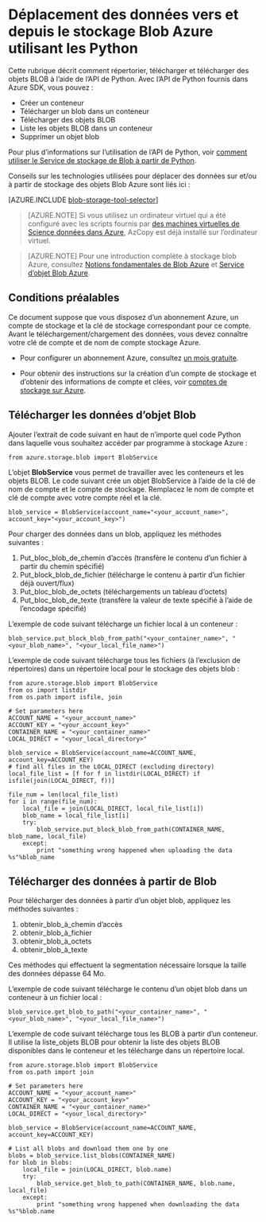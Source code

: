 <properties
    pageTitle="Déplacer les données vers et depuis le stockage Blob Azure utilisant les Python | Microsoft Azure"
    description="Déplacement des données vers et depuis le stockage Blob Azure utilisant les Python"
    services="machine-learning,storage"
    documentationCenter=""
    authors="bradsev"
    manager="jhubbard"
    editor="cgronlun" />

<tags
    ms.service="machine-learning"
    ms.workload="data-services"
    ms.tgt_pltfrm="na"
    ms.devlang="na"
    ms.topic="article"
    ms.date="09/14/2016"
    ms.author="bradsev" />

# <a name="move-data-to-and-from-azure-blob-storage-using-python"></a>Déplacement des données vers et depuis le stockage Blob Azure utilisant les Python

Cette rubrique décrit comment répertorier, télécharger et télécharger des objets BLOB à l’aide de l’API de Python. Avec l’API de Python fournis dans Azure SDK, vous pouvez :

- Créer un conteneur
- Télécharger un blob dans un conteneur
- Télécharger des objets BLOB
- Liste les objets BLOB dans un conteneur
- Supprimer un objet blob

Pour plus d’informations sur l’utilisation de l’API de Python, voir [comment utiliser le Service de stockage de Blob à partir de Python](../storage/storage-python-how-to-use-blob-storage.md).

Conseils sur les technologies utilisées pour déplacer des données sur et/ou à partir de stockage des objets Blob Azure sont liés ici :

[AZURE.INCLUDE [blob-storage-tool-selector](../../includes/machine-learning-blob-storage-tool-selector.md)]


> [AZURE.NOTE] Si vous utilisez un ordinateur virtuel qui a été configuré avec les scripts fournis par [des machines virtuelles de Science données dans Azure](machine-learning-data-science-virtual-machines.md), AzCopy est déjà installé sur l’ordinateur virtuel.

> [AZURE.NOTE] Pour une introduction complète à stockage blob Azure, consultez [Notions fondamentales de Blob Azure](../storage/storage-dotnet-how-to-use-blobs.md) et [Service d’objet Blob Azure](https://msdn.microsoft.com/library/azure/dd179376.aspx).


## <a name="prerequisites"></a>Conditions préalables

Ce document suppose que vous disposez d’un abonnement Azure, un compte de stockage et la clé de stockage correspondant pour ce compte. Avant le téléchargement/chargement des données, vous devez connaître votre clé de compte et de nom de compte stockage Azure.

- Pour configurer un abonnement Azure, consultez [un mois gratuite](https://azure.microsoft.com/pricing/free-trial/).

- Pour obtenir des instructions sur la création d’un compte de stockage et d’obtenir des informations de compte et clées, voir [comptes de stockage sur Azure](../storage/storage-create-storage-account.md).


## <a name="upload-data-to-blob"></a>Télécharger les données d’objet Blob

Ajouter l’extrait de code suivant en haut de n’importe quel code Python dans laquelle vous souhaitez accéder par programme à stockage Azure :

    from azure.storage.blob import BlobService

L’objet **BlobService** vous permet de travailler avec les conteneurs et les objets BLOB. Le code suivant crée un objet BlobService à l’aide de la clé de nom de compte et le compte de stockage. Remplacez le nom de compte et clé de compte avec votre compte réel et la clé.

    blob_service = BlobService(account_name="<your_account_name>", account_key="<your_account_key>")

Pour charger des données dans un blob, appliquez les méthodes suivantes :

1. Put\_bloc\_blob\_de\_chemin d’accès (transfère le contenu d’un fichier à partir du chemin spécifié)
2. Put\_block_blob\_de\_fichier (télécharge le contenu à partir d’un fichier déjà ouvert/flux)
3. Put\_bloc\_blob\_de\_octets (téléchargements un tableau d’octets)
4. Put\_bloc\_blob\_de\_texte (transfère la valeur de texte spécifié à l’aide de l’encodage spécifié)

L’exemple de code suivant télécharge un fichier local à un conteneur :

    blob_service.put_block_blob_from_path("<your_container_name>", "<your_blob_name>", "<your_local_file_name>")

L’exemple de code suivant télécharge tous les fichiers (à l’exclusion de répertoires) dans un répertoire local pour le stockage des objets blob :

    from azure.storage.blob import BlobService
    from os import listdir
    from os.path import isfile, join

    # Set parameters here
    ACCOUNT_NAME = "<your_account_name>"
    ACCOUNT_KEY = "<your_account_key>"
    CONTAINER_NAME = "<your_container_name>"
    LOCAL_DIRECT = "<your_local_directory>"     

    blob_service = BlobService(account_name=ACCOUNT_NAME, account_key=ACCOUNT_KEY)
    # find all files in the LOCAL_DIRECT (excluding directory)
    local_file_list = [f for f in listdir(LOCAL_DIRECT) if isfile(join(LOCAL_DIRECT, f))]

    file_num = len(local_file_list)
    for i in range(file_num):
        local_file = join(LOCAL_DIRECT, local_file_list[i])
        blob_name = local_file_list[i]
        try:
            blob_service.put_block_blob_from_path(CONTAINER_NAME, blob_name, local_file)
        except:
            print "something wrong happened when uploading the data %s"%blob_name


## <a name="download-data-from-blob"></a>Télécharger des données à partir de Blob

Pour télécharger des données à partir d’un objet blob, appliquez les méthodes suivantes :
1. obtenir\_blob\_à\_chemin d’accès
2. obtenir\_blob\_à\_fichier
3. obtenir\_blob\_à\_octets
4. obtenir\_blob\_à\_texte

Ces méthodes qui effectuent la segmentation nécessaire lorsque la taille des données dépasse 64 Mo.

L’exemple de code suivant télécharge le contenu d’un objet blob dans un conteneur à un fichier local :

    blob_service.get_blob_to_path("<your_container_name>", "<your_blob_name>", "<your_local_file_name>")

L’exemple de code suivant télécharge tous les BLOB à partir d’un conteneur. Il utilise la liste\_objets BLOB pour obtenir la liste des objets BLOB disponibles dans le conteneur et les télécharge dans un répertoire local.

    from azure.storage.blob import BlobService
    from os.path import join

    # Set parameters here
    ACCOUNT_NAME = "<your_account_name>"
    ACCOUNT_KEY = "<your_account_key>"
    CONTAINER_NAME = "<your_container_name>"
    LOCAL_DIRECT = "<your_local_directory>"     

    blob_service = BlobService(account_name=ACCOUNT_NAME, account_key=ACCOUNT_KEY)

    # List all blobs and download them one by one
    blobs = blob_service.list_blobs(CONTAINER_NAME)
    for blob in blobs:
        local_file = join(LOCAL_DIRECT, blob.name)
        try:
            blob_service.get_blob_to_path(CONTAINER_NAME, blob.name, local_file)
        except:
            print "something wrong happened when downloading the data %s"%blob.name
